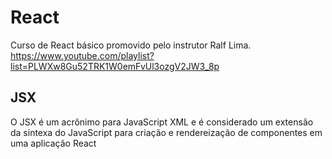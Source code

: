 # React
Curso de React básico promovido pelo instrutor Ralf Lima. https://www.youtube.com/playlist?list=PLWXw8Gu52TRK1W0emFvUl3ozgV2JW3_8p

## JSX
O JSX é um acrônimo para JavaScript XML e é considerado um extensão da sintexa do JavaScript para criação e rendereização de componentes em uma aplicação React

